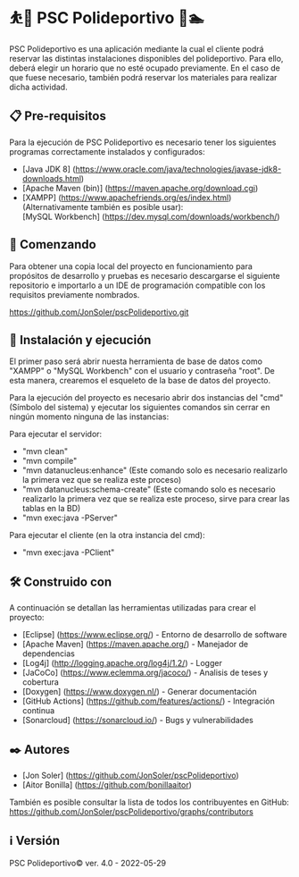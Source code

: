 # ⛹️🏐 PSC Polideportivo 🏸🏊

PSC Polideportivo es una aplicación mediante la cual el cliente podrá reservar las distintas instalaciones disponibles del polideportivo. Para ello, deberá elegir un horario que no esté ocupado previamente. En el caso de que fuese necesario, también podrá reservar los materiales para realizar dicha actividad. 

## 📋 Pre-requisitos

Para la ejecución de PSC Polideportivo es necesario tener los siguientes programas correctamente instalados y configurados:

* [Java JDK 8]         (https://www.oracle.com/java/technologies/javase-jdk8-downloads.html)
* [Apache Maven (bin)] (https://maven.apache.org/download.cgi)
* [XAMPP]              (https://www.apachefriends.org/es/index.html)
  (Alternativamente también es posible usar):  
  [MySQL Workbench]    (https://dev.mysql.com/downloads/workbench/)


## 🚀 Comenzando

Para obtener una copia local del proyecto en funcionamiento para propósitos de desarrollo y pruebas es necesario descargarse el siguiente repositorio e importarlo a un IDE de programación compatible con los requisitos previamente nombrados.

https://github.com/JonSoler/pscPolideportivo.git


## 🔧 Instalación y ejecución

El primer paso será abrir nuesta herramienta de base de datos como "XAMPP" o "MySQL Workbench" con el usuario y contraseña "root". De esta manera, crearemos el esqueleto de la base de datos del proyecto.

Para la ejecución del proyecto es necesario abrir dos instancias del "cmd" (Símbolo del sistema) y ejecutar los siguientes comandos sin cerrar en ningún momento ninguna de las instancias:
 
Para ejecutar el servidor:

* "mvn clean" 
* "mvn compile"
* "mvn datanucleus:enhance" (Este comando solo es necesario realizarlo la primera vez que se realiza este proceso)
* "mvn datanucleus:schema-create" (Este comando solo es necesario realizarlo la primera vez que se realiza este proceso, sirve para crear las tablas en la BD)
* "mvn exec:java -PServer"

Para ejecutar el cliente (en la otra instancia del cmd):

* "mvn exec:java -PClient"


## 🛠️ Construido con

A continuación se detallan las herramientas utilizadas para crear el proyecto:

* [Eclipse]         (https://www.eclipse.org/) - Entorno de desarrollo de software 
* [Apache Maven]    (https://maven.apache.org/) - Manejador de dependencias
* [Log4j]           (http://logging.apache.org/log4j/1.2/) - Logger
* [JaCoCo]          (https://www.eclemma.org/jacoco/) - Analisis de teses y cobertura
* [Doxygen]         (https://www.doxygen.nl/) - Generar documentación
* [GitHub Actions]  (https://github.com/features/actions/) - Integración continua
* [Sonarcloud]      (https://sonarcloud.io/) - Bugs y vulnerabilidades


## ✒️ Autores

* [Jon Soler]          (https://github.com/JonSoler/pscPolideportivo)
* [Aitor Bonilla]      (https://github.com/bonillaaitor)


También es posible consultar la lista de todos los contribuyentes en GitHub:
https://github.com/JonSoler/pscPolideportivo/graphs/contributors 


## ℹ️ Versión

PSC Polideportivo© ver. 4.0 - 2022-05-29
